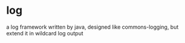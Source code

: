 log
===

a log framework written by java, designed like commons-logging, but extend it in wildcard log output
